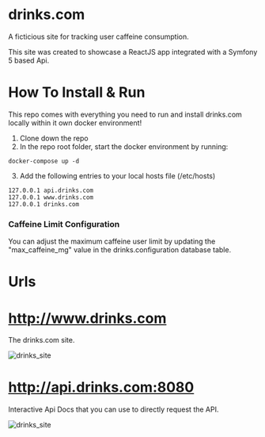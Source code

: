 # drinks.com

A ficticious site for tracking user caffeine consumption.

This site was created to showcase a ReactJS app integrated with a Symfony 5 based Api.

# How To Install & Run
This repo comes with everything you need to run and install drinks.com locally within it own docker environment!

1. Clone down the repo
2. In the repo root folder, start the docker environment by running:

```docker-compose up -d```

3. Add the following entries to your local hosts file (/etc/hosts)

```
127.0.0.1 api.drinks.com
127.0.0.1 www.drinks.com
127.0.0.1 drinks.com
```

### Caffeine Limit Configuration
You can adjust the maximum caffeine user limit by updating the "max_caffeine_mg" value in the drinks.configuration database table.

# Urls
# http://www.drinks.com
The drinks.com site.

![drinks_site](https://github.com/mkosolofski/drinks/blob/master/pics/site.png?raw=true)

# http://api.drinks.com:8080
Interactive Api Docs that you can use to directly request the API.

![drinks_site](https://github.com/mkosolofski/drinks/blob/master/pics/api.png?raw=true)
